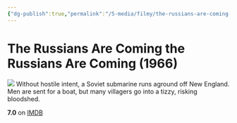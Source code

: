 ```yaml
---
{"dg-publish":true,"permalink":"/5-media/filmy/the-russians-are-coming-the-russians-are-coming/","contentClasses":"movie","tags":["to-watch","фильм","#Comedy","#War"],"created":"2024-01-20T05:39:04.972+07:00","updated":"2024-01-20T05:55:02.190+07:00"}
---
```


# The Russians Are Coming the Russians Are Coming (1966)
![](https://m.media-amazon.com/images/M/MV5BZGNlMzJlNWQtZjk3NC00ZDA5LTg0N2MtOTc2NmJkYmI5MjM1XkEyXkFqcGdeQXVyNjE5MjUyOTM@._V1_SX300.jpg)
Without hostile intent, a Soviet submarine runs aground off New England. Men are sent for a boat, but many villagers go into a tizzy, risking bloodshed.

**7.0** on [IMDB](https://www.imdb.com/title/tt0060921)
